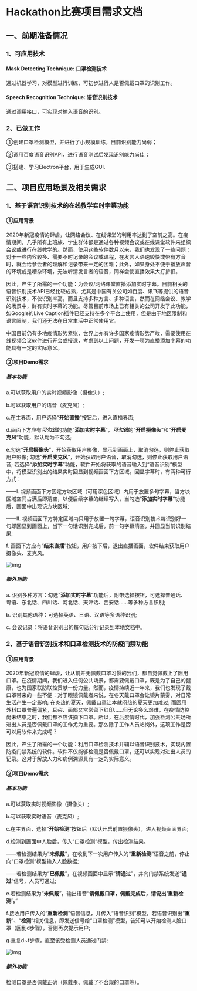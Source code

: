 # Hackathon比赛项目需求文档

## 一、前期准备情况

### 1、可应用技术

#### Mask Detecting Technique: 口罩检测技术

通过机器学习，对模型进行训练，可初步进行人是否佩戴口罩的识别工作。

#### Speech Recognition Technique: 语音识别技术

通过调用接口，可实现对输入语音的识别。

### 2、已做工作

①创建口罩检测模型，并进行了小规模训练，目前识别能力尚弱；

②调用百度语音识别API，进行语音测试后发现识别能力尚佳；

③搭建、学习Electron平台，用于生成GUI.

## 二、项目应用场景及相关需求

### 1、基于语音识别技术的在线教学实时字幕功能

#### ①应用背景

2020年新冠疫情的肆虐，让网络会议、在线课堂的利用率达到了空前之高。在疫情期间，几乎所有上班族、学生群体都是通过各种视频会议或在线课堂软件来组织会议或进行在线教学的。然而，使用这些软件数月以来，我们也发现了一些问题：对于一些内容较多、需要不时记录的会议或课程，在发言人语速较快或带有方音时，就会给参会者的理解和记录带来一定的困难；此外，如果身处不便于播放声音的环境或是嘈杂环境，无法听清发言者的语音，同样会使直播效果大打折扣。

因此，产生了所需的一个功能：为会议/网络课堂直播添加实时字幕。目前相关的语音识别技术API已经比较成熟，尤其是中国有关公司如百度、讯飞等提供的语音识别技术，不仅识别率高，而且支持多种方言、多种语言，然而在网络会议、教学的场景中，鲜有实时字幕的功能。尽管目前市场上已有相关的公司开发了此功能，如Google的Live Caption插件已经支持在多个平台上使用，但是由于地区限制和语言限制，我们还无法在日常生活中正常使用它。

中国目前仍有多地疫情形势紧张，世界上亦有许多国家疫情形势严峻，需要使用在线视频会议软件进行开会或授课，考虑到以上问题，开发一项为直播添加字幕的功能具有一定的实际意义。

#### ②项目Demo需求

##### 基本功能

a.可以获取用户的实时视频影像（摄像头）;

b.可以获取用户的语音（麦克风）;

c.在主界面，用户选择“**开始直播**”按钮后，进入直播界面;

d.画面下方应有***可勾选***的功能“**添加实时字幕**”，***可勾选***的“**开启摄像头**”和“**开启麦克风**”功能，默认均为不勾选;

e.勾选“**开启摄像头**”，开始获取用户影像，显示到画面上，取消勾选，则停止获取用户影像; 勾选“**开启麦克风**”，开始获取用户语音，取消勾选，则停止获取用户语音; 若选择“**添加实时字幕**”功能，软件开始将获取的语音输入到“语音识别”模型中，将模型识别出的结果实时回显到视频画面下方区域。回显字幕时，有两种可行方式：

——I. 视频画面下方固定方块区域（可用深色区域）内用于放置多句字幕，当方块区域空间占满后即清空，以便后续字幕的继续写入，当勾选“**添加实时字幕**”功能后，画面中出现该方块区域; 

——II. 视频画面下方特定区域内只用于放置一句字幕，语音识别技术每识别好一句即回显到画面上，当下一句话识别完成后，前一句字幕清空，并回显当前识别结果; 

f. 画面下方应有“**结束直播**”按钮，用户按下后，退出直播画面，软件结束获取用户摄像头、麦克风。

![img](http://m.qpic.cn/psc?/V10qPHDm2OqGNV/ruAMsa53pVQWN7FLK88i5h5dPmCFu0gOusjdAuS7ABaUdQGFQSuuwaOiGMtVSEG7ElZxf82P4QQna5Yvg0t9*GjNaCt9p4l*qGorsR4OnEY!/b&bo=NgPwAgAAAAADB.U!&rf=viewer_4)

##### 额外功能

a. 识别多种方言：勾选“**添加实时字幕**”功能后，附带选择按钮，可选择普通话、粤语、东北话、四川话、河北话、天津话、西安话……等多种方言识别;

b. 识别其他语种：可选择英语、日语、汉语等多语种识别;

c. 会议记录：将语音识别出的每句话分行记录到本地文档中。

### 2、基于语音识别技术和口罩检测技术的防疫门禁功能

#### ①应用背景

2020年新冠疫情的肆虐，让从前并无佩戴口罩习惯的我们，都自觉佩戴上了医用口罩。在疫情期间，我们进入任何公共场景，都需要佩戴口罩，既是为了自己的健康，也为国家联防联控贡献一份力量。然而，疫情持续近一年来，我们也发现了戴口罩带来的一些不便：对于眼镜佩戴者来说，在冬天戴口罩会让镜片蒙雾，对日常生活产生一定影响; 在炎热的夏天，佩戴口罩让本就闷热的夏天更加难过; 而医用外科口罩普遍偏紧，耳朵、面部又常常留下红印……但无论多么艰难，在疫情防控尚未结束之时，我们都不应该摘下口罩。所以，在后疫情时代，加强检测公共场所进出人员是否佩戴口罩的工作尤为重要。那么除了工作人员站岗外，这项工作是否可以用软件来完成呢？

因此，产生了所需的一个功能：利用口罩检测技术并辅以语音识别技术，实现内置防疫门禁系统的软件。软件不仅能够检测是否佩戴口罩，还可以实现对进出人员的记录。这对于解放人力和病例溯源具有一定的实际意义。

#### ②项目Demo需求

##### 基本功能

a.可以获取实时视频影像（摄像头）;

b.可以获取实时语音（麦克风）;

c.在主界面，选择“**开始检测**”按钮后（默认开启前置摄像头），进入视频画面界面;

d.检测到画面中人脸后，传入“口罩检测”模型，传出检测结果。

——若检测结果为“**未佩戴**”，在收到下一次用户传入的“**重新检测**”语音之前，停止向“口罩检测”模型输入人脸数据; 

——若检测结果为“**已佩戴**”，在视频画面中显示“**请通过**”，并向门禁系统发送“**通过**”信号，人员可通过;

e.若检测结果为“**未佩戴**”，输出语音“**请佩戴口罩，佩戴完成后，请说出‘重新检测’。**”

f.接收用户传入的“**重新检测**”语音信息，并传入“语音识别”模型，若语音识别出“**重新**”、“**检测**”相关信息，即发送信号给“口罩检测”模型，告知可以开始检测人脸口罩（回到d步骤），否则再次提示用户;

g.重复d~f步骤，直至该受检测人员通过门禁;

![img](http://m.qpic.cn/psc?/V10qPHDm2OqGNV/ruAMsa53pVQWN7FLK88i5iXznrcU.iMN4Mm5BEQpQlsFz0HeAASna*l7P4tjaN6jK.qbQ.D*jTOKW0OgInwsgG7GOZTOW29MmN27yEvVYio!/b&bo=7AONAgAAAAADB0I!&rf=viewer_4)

##### 额外功能

检测口罩是否佩戴正确（佩戴歪、佩戴了不合规的口罩等）。

